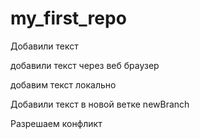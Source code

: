 ﻿# my_first_repo

Добавили текст

добавили текст через веб браузер

добавим текст локально

Добавили текст в новой ветке newBranch

Разрешаем конфликт
